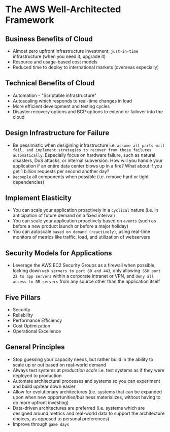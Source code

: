 # The AWS Well-Architected Framework

## Business Benefits of Cloud

- Almost zero upfront infrastructure investment; `just-in-time` infrastructure (when you need it, upgrade it)
- Resource and usage-based cost models
- Reduced time to deploy to international markets (overseas especially)

## Technical Benefits of Cloud

- Automation - "Scriptable infrastructure"
- Autoscaling which responds to real-time changes in load
- More efficient development and testing cycles
- Disaster recovery options and BCP options to extend or failover into the cloud

## Design Infrastructure for Failure

- Be pessimistic when desigining infrastructure i.e. `assume all parts will fail, and implement strategies to recover from those failures automatically`. Especially focus on hardware failure, such as natural disasters, DoS attacks, or internal subversion. How will you handle your application if an entire data center blows up in a fire? What about if you get 1 billion requests per second another day?
- `Decouple` all components when possible (i.e. remove hard or tight dependencies)

## Implement Elasticity

- You can scale your application proactively in a `cyclical` nature (i.e. in anticipation of future demand on a fixed interval)
- You can scale your application proactively based on `events` (such as before a new product launch or before a major holiday)
- You can autoscale `based on demand (reactively)`, using real-time monitors of metrics like traffic, load, and utilization of webservers

## Security Models for Applications

- Leverage the AWS EC2 Security Groups as a firewall when possible, locking down `web servers to port 80 and 443`, only allowing` SSH port 22 to app servers` within a corporate intranet or VPN, and `deny all access to DB servers` from any source other than the application itself

## Five Pillars

- Security
- Reliability
- Performance Efficiency
- Cost Optimization
- Operational Excellence

## General Principles

- Stop guessing your capacity needs, but rather build in the ability to scale up or out based on real-world demand
- Always test systems at _production scale_ i.e. test systems as if they were deployed to production
- Automate architectural processes and systems so you can experiment and build up/tear down easier
- Allow for evolutionary architectures (i.e. systems that can be expanded upon when new opportunities/business materializes, without having to do more upfront investing)
- Data-driven architectures are preferred (i.e. systems which are designed around metrics and real-world data to support the architecture choices, as opposed to personal preferences)
- Improve through `game days`